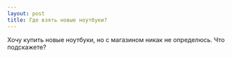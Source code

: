 ```yaml
---
layout: post 
title: Где взять новые ноутбуки? 
--- 
```

Хочу купить новые ноутбуки, но с магазином никак не определюсь. Что подскажете?